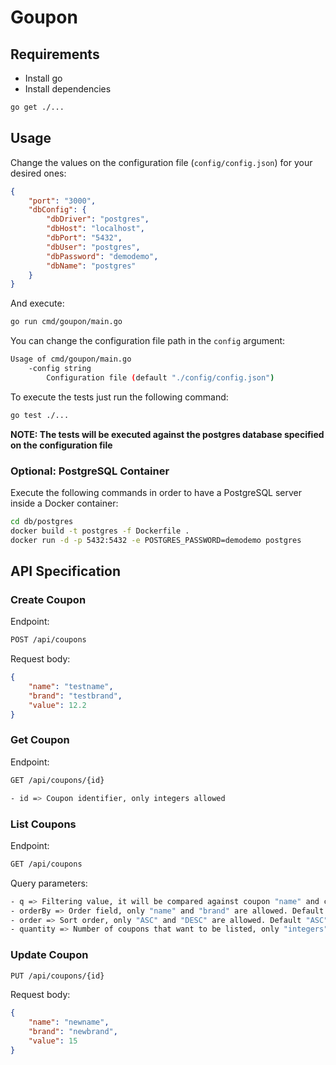 # Goupon

## Requirements

- Install go
- Install dependencies
```bash
go get ./...
```

## Usage 

Change the values on the configuration file (`config/config.json`) for your desired ones:

```json
{
    "port": "3000",
    "dbConfig": {
        "dbDriver": "postgres",
        "dbHost": "localhost",
        "dbPort": "5432",
        "dbUser": "postgres",
        "dbPassword": "demodemo",
        "dbName": "postgres"
    }
}
```

And execute:

```bash
go run cmd/goupon/main.go
```

You can change the configuration file path in the `config` argument:

```bash
Usage of cmd/goupon/main.go
    -config string
        Configuration file (default "./config/config.json")
```

To execute the tests just run the following command:
```bash
go test ./... 
```

__NOTE: The tests will be executed against the postgres database specified on the configuration file__

### Optional: PostgreSQL Container

Execute the following commands in order to have a PostgreSQL server inside a Docker container:

```bash
cd db/postgres
docker build -t postgres -f Dockerfile .
docker run -d -p 5432:5432 -e POSTGRES_PASSWORD=demodemo postgres
```

## API Specification

### Create Coupon

Endpoint:

```bash
POST /api/coupons
```

Request body:

```json
{
    "name": "testname",
    "brand": "testbrand",
    "value": 12.2
}
```

### Get Coupon

Endpoint:

```bash
GET /api/coupons/{id}
```

```bash
- id => Coupon identifier, only integers allowed
```

### List Coupons

Endpoint:

```bash
GET /api/coupons
```

Query parameters:

```bash
- q => Filtering value, it will be compared against coupon "name" and coupon "brand", should satisfy "^[a-z0-9]*$" pattern
- orderBy => Order field, only "name" and "brand" are allowed. Default "name"
- order => Sort order, only "ASC" and "DESC" are allowed. Default "ASC"
- quantity => Number of coupons that want to be listed, only "integers" allowed. Default "10"
```

### Update Coupon

```bash
PUT /api/coupons/{id}
```

Request body:

```json
{
    "name": "newname",
    "brand": "newbrand",
    "value": 15
}
```
